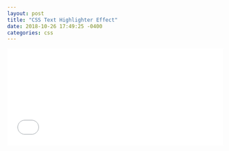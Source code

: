 ```yaml
---
layout: post
title: "CSS Text Highlighter Effect"
date: 2018-10-26 17:49:25 -0400
categories: css
---
```


<p><div style="height: 0; overflow: hidden; padding-bottom: 45%; position: relative;">
<iframe src="//jsfiddle.net/jstnlowe/ug0dh645/embedded/result,html,css/" style="border: none; height: 100%; left: 0; position: absolute; top: 0; width: 100%;" title="jsFiddle"></iframe>
</div></p>
